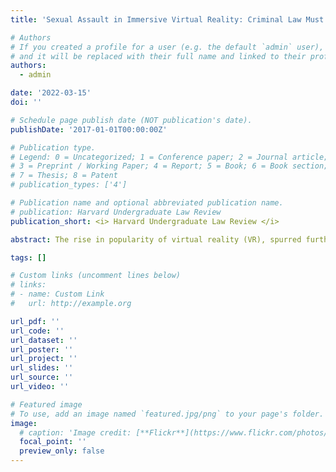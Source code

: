 ```yaml
---
title: 'Sexual Assault in Immersive Virtual Reality: Criminal Law Must Keep Up with Technology'

# Authors
# If you created a profile for a user (e.g. the default `admin` user), write the username (folder name) here
# and it will be replaced with their full name and linked to their profile.
authors:
  - admin

date: '2022-03-15'
doi: ''

# Schedule page publish date (NOT publication's date).
publishDate: '2017-01-01T00:00:00Z'

# Publication type.
# Legend: 0 = Uncategorized; 1 = Conference paper; 2 = Journal article;
# 3 = Preprint / Working Paper; 4 = Report; 5 = Book; 6 = Book section;
# 7 = Thesis; 8 = Patent
# publication_types: ['4']

# Publication name and optional abbreviated publication name.
# publication: Harvard Undergraduate Law Review
publication_short: <i> Harvard Undergraduate Law Review </i>

abstract: The rise in popularity of virtual reality (VR), spurred further by the COVID-19 pandemic, has led to a concerning increase in reports of virtual sexual assault. Under the current criminal justice system, however, virtual sexual assault is not considered a crime as there is no “real” physical contact. In this article, I argue that since immersive VR tricks users into thinking that their virtual experience is real, virtual sexual assault still feels like “real” sexual assault and has real negative psychological consequences. As providers of VR platforms are failing to confront virtual sexual assault effectively, it is imperative that legislators establish proper VR criminal law to make the virtual world a safer place for everyone. 

tags: []

# Custom links (uncomment lines below)
# links:
# - name: Custom Link
#   url: http://example.org

url_pdf: ''
url_code: ''
url_dataset: ''
url_poster: ''
url_project: ''
url_slides: ''
url_source: ''
url_video: ''

# Featured image
# To use, add an image named `featured.jpg/png` to your page's folder.
image:
  # caption: 'Image credit: [**Flickr**](https://www.flickr.com/photos/josephgruber/15109096143/)'
  focal_point: ''
  preview_only: false
---
```

